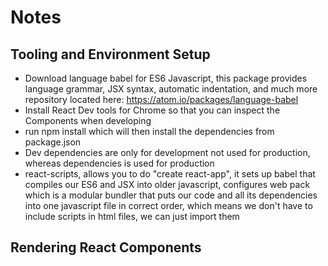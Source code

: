 # Notes

## Tooling and Environment Setup
* Download language babel for ES6 Javascript, this package provides language grammar, JSX syntax, automatic indentation, and much more repository located here: https://atom.io/packages/language-babel
* Install React Dev tools for Chrome so that you can inspect the Components when developing
* run npm install which will then install the dependencies from package.json
* Dev dependencies are only for development not used for production, whereas dependencies is used for production
* react-scripts, allows you to do "create react-app", it sets up babel that compiles our ES6 and JSX into older javascript, configures web pack which is a modular bundler that puts our code and all its dependencies into one javascript file in correct order, which means we don't have to include scripts in html files, we can just import them

## Rendering React Components
